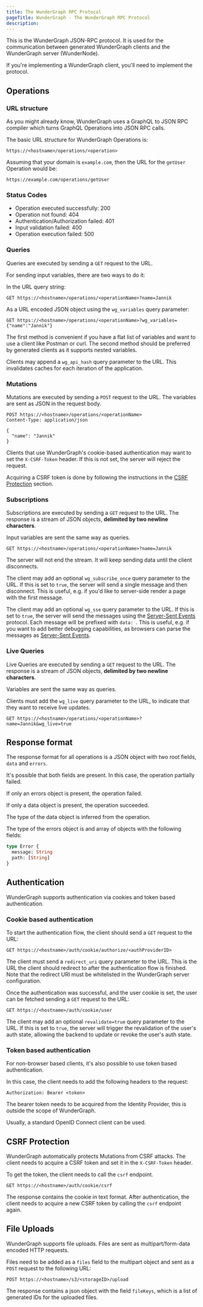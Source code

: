 ```yaml
---
title: The WunderGraph RPC Protocol
pageTitle: WunderGraph - The WunderGraph RPC Protocol
description:
---
```


This is the WunderGraph JSON-RPC protocol.
It is used for the communication between generated WunderGraph clients and the WunderGraph server (WunderNode).

If you're implementing a WunderGraph client,
you'll need to implement the protocol.

## Operations

### URL structure

As you might already know,
WunderGraph uses a GraphQL to JSON RPC compiler which turns GraphQL Operations into JSON RPC calls.

The basic URL structure for WunderGraph Operations is:

```
https://<hostname>/operations/<operation>
```

Assuming that your domain is `example.com`,
then the URL for the `getUser` Operation would be:

```
https://example.com/operations/getUser
```

### Status Codes

- Operation executed successfully: 200
- Operation not found: 404
- Authentication/Authorization failed: 401
- Input validation failed: 400
- Operation execution failed: 500

### Queries

Queries are executed by sending a `GET` request to the URL.

For sending input variables, there are two ways to do it:

In the URL query string:

```
GET https://<hostname>/operations/<operationName>?name=Jannik
```

As a URL encoded JSON object using the `wg_variables` query parameter:

```
GET https://<hostname>/operations/<operationName>?wg_variables={"name":"Jannik"}
```

The first method is convenient if you have a flat list of variables and want to use a client like Postman or curl.
The second method should be preferred by generated clients as it supports nested variables.

Clients may append a `wg_api_hash` query parameter to the URL.
This invalidates caches for each iteration of the application.

### Mutations

Mutations are executed by sending a `POST` request to the URL.
The variables are sent as JSON in the request body.

```
POST https://<hostname>/operations/<operationName>
Content-Type: application/json

{
  "name": "Jannik"
}
```

Clients that use WunderGraph's cookie-based authentication may want to set the `X-CSRF-Token` header.
If this is not set, the server will reject the request.

Acquiring a CSRF token is done by following the instructions in the [CSRF Protection](/docs/architecture/wundergraph-rpc-protocol-explained#csrf-protection) section.

### Subscriptions

Subscriptions are executed by sending a `GET` request to the URL.
The response is a stream of JSON objects,
**delimited by two newline characters**.

Input variables are sent the same way as queries.

```
GET https://<hostname>/operations/<operationName>?name=Jannik
```

The server will not end the stream.
It will keep sending data until the client disconnects.

The client may add an optional `wg_subscribe_once` query parameter to the URL.
If this is set to `true`, the server will send a single message and then disconnect.
This is useful, e.g. if you'd like to server-side render a page with the first message.

The client may add an optional `wg_sse` query parameter to the URL.
If this is set to `true`, the server will send the messages using the [Server-Sent Events](https://en.wikipedia.org/wiki/Server-sent_events) protocol.
Each message will be prefixed with `data: `.
This is useful, e.g. if you want to add better debugging capabilities,
as browsers can parse the messages as [Server-Sent Events](https://en.wikipedia.org/wiki/Server-sent_events).

### Live Queries

Live Queries are executed by sending a `GET` request to the URL.
The response is a stream of JSON objects,
**delimited by two newline characters**.

Variables are sent the same way as queries.

Clients must add the `wg_live` query parameter to the URL,
to indicate that they want to receive live updates.

```
GET https://<hostname>/operations/<operationName>?name=Jannik&wg_live=true
```

## Response format

The response format for all operations is a JSON object with two root fields,
`data` and `errors`.

It's possible that both fields are present.
In this case, the operation partially failed.

If only an errors object is present, the operation failed.

If only a data object is present, the operation succeeded.

The type of the data object is inferred from the operation.

The type of the errors object is and array of objects with the following fields:

```graphql
type Error {
  message: String
  path: [String]
}
```

## Authentication

WunderGraph supports authentication via cookies and token based authentication.

### Cookie based authentication

To start the authentication flow,
the client should send a `GET` request to the URL:

```
GET https://<hostname>/auth/cookie/authorize/<authProviderID>
```

The client must send a `redirect_uri` query parameter to the URL.
This is the URL the client should redirect to after the authentication flow is finished.
Note that the redirect URI must be whitelisted in the WunderGraph server configuration.

Once the authentication was successful, and the user cookie is set,
the user can be fetched sending a `GET` request to the URL:

```
GET https://<hostname>/auth/cookie/user
```

The client may add an optional `revalidate=true` query parameter to the URL.
If this is set to `true`, the server will trigger the revalidation of the user's auth state,
allowing the backend to update or revoke the user's auth state.

### Token based authentication

For non-browser based clients,
it's also possible to use token based authentication.

In this case, the client needs to add the following headers to the request:

```
Authorization: Bearer <token>
```

The bearer token needs to be acquired from the Identity Provider,
this is outside the scope of WunderGraph.

Usually, a standard OpenID Connect client can be used.

## CSRF Protection

WunderGraph automatically protects Mutations from CSRF attacks.
The client needs to acquire a CSRF token and set it in the `X-CSRF-Token` header.

To get the token, the client needs to call the `csrf` endpoint.

```
GET https://<hostname>/auth/cookie/csrf
```

The response contains the cookie in text format.
After authentication,
the client needs to acquire a new CSRF token by calling the `csrf` endpoint again.

## File Uploads

WunderGraph supports file uploads.
Files are sent as multipart/form-data encoded HTTP requests.

Files need to be added as a `files` field to the multipart object and sent as a `POST` request to the following URL:

```
POST https://<hostname>/s3/<storageID>/upload
```

The response contains a json object with the field `fileKeys`,
which is a list of generated IDs for the uploaded files.
